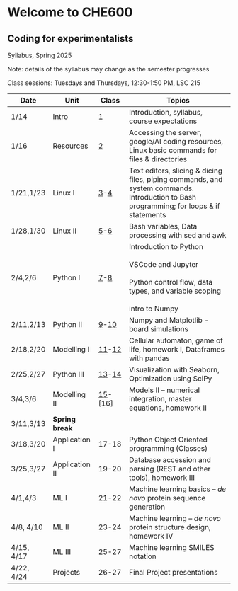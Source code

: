 # Welcome to CHE600
## Coding for experimentalists

Syllabus, Spring 2025

Note: details of the syllabus may change as the semester progresses

Class sessions: Tuesdays and Thursdays, 12:30-1:50 PM, LSC 215

| **Date** | **Unit** | **Class** | **Topics** |
| --- | --- | --- | --- |
| 1/14 | Intro | [1](./Class%2001%20-%20intro/README.md)   | Introduction, syllabus, course expectations |
| 1/16 | Resources | [2](./Class_02-Resources/README.md)   | Accessing the server, google/AI coding resources, Linux basic commands for files & directories |
| 1/21,1/23 | Linux I | [3](./Class_03-Linux_I/README.md)-[4](./Class_04/README.md) | Text editors, slicing & dicing files, piping commands, and system commands. Introduction to Bash programming; for loops & if statements |
| 1/28,1/30 | Linux II | [5](./Class_05/README.md)-[6](./Class_06/README.md) | Bash variables, Data processing with sed and awk |
| 2/4,2/6 | Python I | [7](/Class_07-Python_intro/README.md)-[8](./Class_08/README.md) | Introduction to Python<br><br>VSCode and Jupyter<br><br>Python control flow, data types, and variable scoping<br><br>intro to Numpy |
| 2/11,2/13 | Python II | [9](/Class_09/README.md)-[10](/Class_10/README.md) | Numpy and Matplotlib - board simulations |
| 2/18,2/20 | Modelling I| [11](./Class_11/README.md)-[12](./Class_12/README.md) | Cellular automaton, game of life, homework I, Dataframes with pandas |
| 2/25,2/27 | Python III | [13](./Class_13/README.md)-[14](./Class_14/README.md) | Visualization with Seaborn, Optimization using SciPy |
| 3/4,3/6 | Modelling II | [15](./Class_15/README.md)-[16] | Models II – numerical integration, master equations, homework II |
| 3/11,3/13 | **Spring break** |     |     |
| 3/18,3/20 | Application I | 17-18 | Python Object Oriented programming (Classes) |
| 3/25,3/27 | Application II | 19-20 | Database accession and parsing (REST and other tools), homework III |
| 4/1,4/3 | ML I | 21-22 | Machine learning basics – _de novo_ protein sequence generation |
| 4/8, 4/10 | ML II | 23-24 | Machine learning – _de novo_ protein structure design, homework IV |
| 4/15, 4/17 | ML III | 25-27 | Machine learning SMILES notation |
| 4/22, 4/24 | Projects | 26-27 | Final Project presentations |